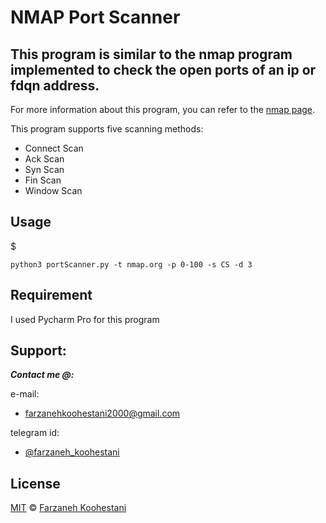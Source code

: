 # NMAP Port Scanner

## This program is similar to the nmap program implemented to check the open ports of an ip or fdqn address.

For more information about this program, you can refer to the [nmap page](https://nmap.org).

This program supports five scanning methods:
* Connect Scan
* Ack Scan
* Syn Scan
* Fin Scan
* Window Scan

 ## Usage
 
 $ 
 ```
 python3 portScanner.py -t nmap.org -p 0-100 -s CS -d 3
 ```
## Requirement
I used Pycharm Pro for this program

## Support:


***Contact me @:***

e-mail: 

* farzanehkoohestani2000@gmail.com

telegram id: 

* [@farzaneh_koohestani](https://t.me/farzaneh_koohestani)

## License
[MIT](https://github.com/fark00/NMAP-Port-Scanner/blob/master/LICENSE)
&#0169;
[Farzaneh Koohestani](https://github.com/fark00)
